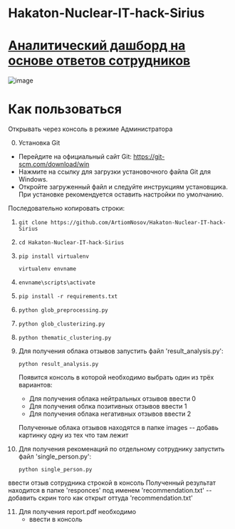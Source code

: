 # Hakaton-Nuclear-IT-hack-Sirius
# [Аналитический дашборд на основе ответов сотрудников](https://datalens.yandex/u5r6316442j6h)
![image](https://github.com/user-attachments/assets/813efad9-d424-4915-b0a4-3e960f210947)
# Как пользоваться
Открывать через консоль в режиме Администратора

0. Установка Git
- Перейдите на официальный сайт Git: https://git-scm.com/download/win
- Нажмите на ссылку для загрузки установочного файла Git для Windows.
- Откройте загруженный файл и следуйте инструкциям установщика. При установке рекомендуется оставить настройки по умолчанию.

Последовательно копировать строки:

1. ```git clone https://github.com/ArtiomNosov/Hakaton-Nuclear-IT-hack-Sirius```

2. ```cd Hakaton-Nuclear-IT-hack-Sirius```

3. ```pip install virtualenv```

   ```virtualenv envname```

4. ```envname\scripts\activate```

5. ```pip install -r requirements.txt```

6. ```python glob_preprocessing.py```

7. ```python glob_clusterizing.py```

8. ```python thematic_clustering.py```

9. Для получения облака отзывов запустить файл 'result_analysis.py':

    ```python result_analysis.py```

    Появится консоль в которой необходимо выбрать один из трёх вариантов:
    - Для получения облака нейтральных отзывов ввести 0
    - Для получения облка позитивных отзывов ввести 1
    - Для получения облака негативных отзывов ввести 2
   
   Полученные облака отзывов находятся в папке images -- добавь картинку одну из тех что там лежит

10. Для получения рекоменаций по отдельному сотруднику запустить файл 'single_person.py':

    ```python single_person.py```

   ввести отзыв сотрудника строкой в консоль
   Полученный результат находится в папке 'responces' под именем 'recommendation.txt' -- добавить скрин того как открыт оттуда 'recommendation.txt'

11. Для получения report.pdf необходимо
    - ввести в консоль 
